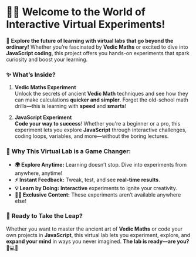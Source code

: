 # 🧪🚀 Welcome to the World of Interactive Virtual Experiments!

🔬 **Explore the future of learning with virtual labs that go beyond the ordinary!** Whether you’re fascinated by **Vedic Maths** or excited to dive into **JavaScript coding**, this project offers you hands-on experiments that spark curiosity and boost your learning.

### ✨ **What’s Inside?**
1. **Vedic Maths Experiment**  
   Unlock the secrets of ancient **Vedic Math** techniques and see how they can make calculations **quicker and simpler**. Forget the old-school math drills—this is learning with **speed** and **smarts**!

2. **JavaScript Experiment**  
   **Code your way to success**! Whether you're a beginner or a pro, this experiment lets you explore **JavaScript** through interactive challenges, coding loops, variables, and more—without the boring lectures.

### 🌟 **Why This Virtual Lab is a Game Changer:**
- **🌍 Explore Anytime:** Learning doesn’t stop. Dive into experiments from anywhere, anytime!
- **⚡ Instant Feedback:** Tweak, test, and see **real-time results**.
- **💡 Learn by Doing:** **Interactive** experiments to ignite your creativity.
- **🧑‍🔬 Exclusive Content:** These experiments aren’t available anywhere else!

### 🚀 **Ready to Take the Leap?**
Whether you want to master the ancient art of **Vedic Maths** or code your own projects in **JavaScript**, this virtual lab lets you experiment, explore, and **expand your mind** in ways you never imagined. **The lab is ready—are you?** 🌟💻🔬
